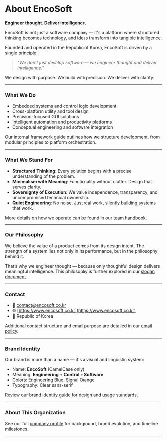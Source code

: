 # About EncoSoft

**Engineer thought. Deliver intelligence.**

EncoSoft is not just a software company — it's a platform where structured thinking becomes technology, and ideas transform into tangible intelligence.

Founded and operated in the Republic of Korea, EncoSoft is driven by a single principle:

> *"We don’t just develop software — we engineer thought and deliver intelligence."*

We design with purpose.
We build with precision.
We deliver with clarity.

---

### What We Do

* Embedded systems and control logic development
* Cross-platform utility and tool design
* Precision-focused GUI solutions
* Intelligent automation and productivity platforms
* Conceptual engineering and software integration

Our internal [framework guide](../../../../pages/docs/framework-guide/README.md) outlines how we structure development, from modular principles to platform orchestration.

---

### What We Stand For

* **Structured Thinking**: Every solution begins with a precise understanding of the problem.
* **Minimalism with Meaning**: Functionality without clutter. Design that serves clarity.
* **Sovereignty of Execution**: We value independence, transparency, and uncompromised technical ownership.
* **Quiet Engineering**: No noise. Just real work, silently building systems that work.

More details on how we operate can be found in our [team handbook](../../../../pages/docs/handbook/README.md).

---

### Our Philosophy

We believe the value of a product comes from its design intent.
The strength of a system lies not only in its performance, but in the philosophy behind it.

That’s why we engineer thought — because only thoughtful design delivers meaningful intelligence.
This philosophy is further explored in our [slogan document](../../../../pages/docs/slogan.md).

---

### Contact

- 📩 [contact@encosoft.co.kr](mailto:contact@encosoft.co.kr)
- 🌐 [https://www.encosoft.co.kr](https://www.encosoft.co.kr)
- 📍 Republic of Korea

Additional contact structure and email purpose are detailed in our [email policy](../../../../pages/docs/mail-policy.md).

---

### Brand Identity

Our brand is more than a name — it's a visual and linguistic system:

* Name: **EncoSoft** (CamelCase only)
* Meaning: **Engineering + Control + Software**
* Colors: Engineering Blue, Signal Orange
* Typography: Clear sans-serif

Review our [brand identity guide](../../../../pages/docs/brand-identity.md) for design and usage standards.

---

### About This Organization

See our full [company profile](../../../../pages/docs/about.md) for background, brand evolution, and timeline milestones.

---
